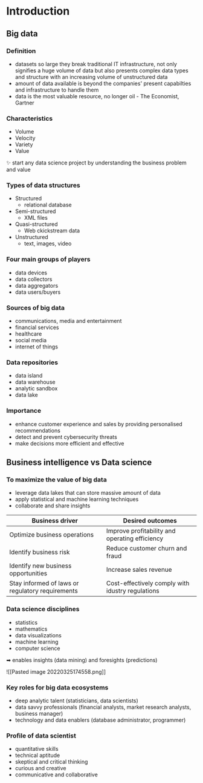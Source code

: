 # Introduction

## Big data
### Definition
- datasets so large they break traditional IT infrastructure, not only signifies a huge volume of data but also presents complex data types and structure with an increasing volume of unstructured data
- amount of data available is beyond the companies' present capabilties and infrastructure to handle them
- data is the most valuable resource, no longer oil - The Economist, Gartner

### Characteristics
- Volume
- Velocity
- Variety
- Value

✨ start any data science project by understanding the business problem and value

### Types of data structures
- Structured
	- relational database
- Semi-structured
	- XML files
- Quasi-structured
	- Web ckickstream data
- Unstructured
	- text, images, video

### Four main groups of players
- data devices
- data collectors
- data aggregators
- data users/buyers

### Sources of big data
- communications, media and entertainment
- financial services
- healthcare
- social media
- internet of things

### Data repositories
- data island
- data warehouse
- analytic sandbox
- data lake

### Importance
- enhance customer experience and sales by providing personalised recommendations
- detect and prevent cybersecurity threats
- make decisions more efficient and effective

## Business intelligence vs Data science

### To maximize the value of big data
- leverage data lakes that can store massive amount of data
- apply statistical and machine learning techniques
- collaborate and share insights


| Business driver                                  | Desired outcomes                                 |
| ------------------------------------------------ | ------------------------------------------------ |
| Optimize business operations                     | Improve profitability and operating efficiency   |
| Identify business risk                           | Reduce customer churn and fraud                  |
| Identify new business opportunities              | Increase sales revenue                           |
| Stay informed of laws or regulatory requirements | Cost-effectively comply with idustry regulations |

### Data science disciplines
- statistics
- mathematics
- data visualizations
- machine learning
- computer science

➡ enables insights (data mining) and foresights (predictions)

![[Pasted image 20220325174558.png]]

### Key roles for big data ecosystems
- deep analytic talent (statisticians, data scientists)
- data savvy professionals (financial analysts, market research analysts, business manager)
- technology and data enablers (database administrator, programmer)

### Profile of data scientist
- quantitative skills
- technical aptitude
- skeptical and critical thinking
- curious and creative
- communicative and collaborative